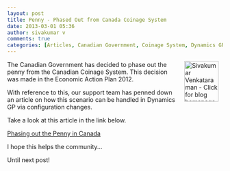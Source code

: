 ```yaml
---
layout: post
title: Penny - Phased Out from Canada Coinage System
date: 2013-03-01 05:36
author: sivakumar v
comments: true
categories: [Articles, Canadian Government, Coinage System, Dynamics GP, Penny, Phase Out, Sivakumar Venkataraman, Uncategorized]
---
```

<p style="text-align: left;"><a title="Sivakumar Venkataraman - Click for blog homepage"><img src="https://microsofttpd.github.io/assets/0871.sivav.jpg" alt="Sivakumar Venkataraman - Click for blog homepage" width="80" height="95" align="right" border="0" hspace="10" /></a>The Canadian Government has decided to phase out the penny from the Canadian Coinage System. This decision was made in the Economic Action Plan 2012.</p>
<p>With reference to this, our support team has penned down an article on how this scenario can be handled in Dynamics GP via configuration changes.</p>
<p>Take a look at this article in the link below.</p>
<p><a title="Phasing out the Penny in Canada" href="https://community.dynamics.com/gp/b/dynamicsgp/archive/2013/02/26/phasing-out-the-penny-in-canada.aspx" target="_blank">Phasing out the Penny in Canada</a>&nbsp;</p>
<p>I hope this helps the community...</p>
<p>Until next post!</p>
